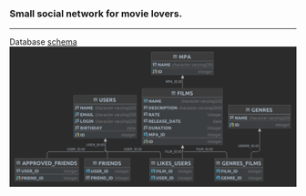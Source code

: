 ### Small social network for movie lovers.  
---
Database [schema](https://github.com/alexhved/java-filmorate/blob/main/schema.sql)
![filmorate-db-schema](https://github.com/alexhved/java-filmorate/blob/main/filmorate-diagram.png)
